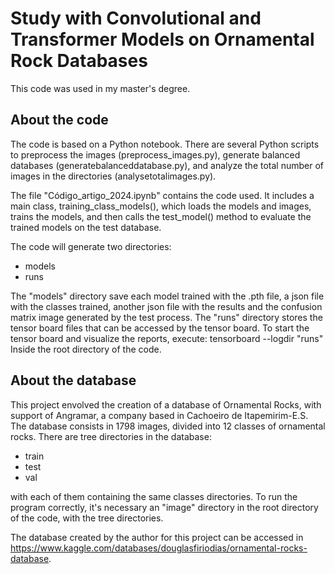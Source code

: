 # Study with Convolutional and Transformer Models on Ornamental Rock Databases

This code was used in my master's degree.

## About the code

The code is based on a Python notebook. There are several Python scripts to preprocess the images (preprocess_images.py), generate balanced databases (generatebalanceddatabase.py), and analyze the total number of images in the directories (analysetotalimages.py).

The file "Código_artigo_2024.ipynb" contains the code used. It includes a main class, training_class_models(), which loads the models and images, trains the models, and then calls the test_model() method to evaluate the trained models on the test database.

The code will generate two directories:
 - models
 - runs

The "models" directory save each model trained with the .pth file, a json file with the classes trained, another json file with the results and the confusion matrix image generated by the test process.
The "runs" directory stores the tensor board files that can be accessed by the tensor board. To start the tensor board and visualize the reports, execute:
    tensorboard --logdir "runs"
Inside the root directory of the code.

## About the database

This project envolved the creation of a database of Ornamental Rocks, with support of Angramar, a company based in Cachoeiro de Itapemirim-E.S. The database consists in 1798 images, divided into 12 classes of ornamental rocks. There are tree directories in the database:
  - train
  - test
  - val

with each of them containing the same classes directories. To run the program correctly, it's necessary an "image" directory in the root directory of the code, with the tree directories.

The database created by the author for this project can be accessed in https://www.kaggle.com/databases/douglasfiriodias/ornamental-rocks-database.
